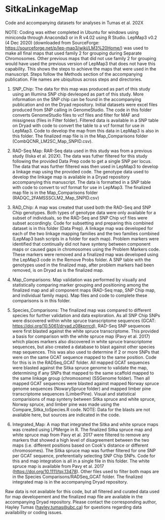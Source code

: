 # SitkaLinkageMap
Code and accompanying datasets for analyses in Tumas et al. 202X

NOTE: Coding was either completed in Ubuntu for windows using miniconda through Anaconda3 or in R v4.02 using R Studio. LepMap3 v0.2 (4 Dec 2020) (downloaded from SourceForge: https://sourceforge.net/p/lep-map3/wiki/LM3%20Home/) was used to make all final maps that used family 2 for grouping during Separate Chromosomes. Other previous maps that did not use family 2 for grouping would have used the previous version of LepMap3 that does not have this capability. This shows the steps to achieve the maps that were used in the manuscript. Steps follow the Methods section of the accompanying publication. File names are ubiquitous across steps and directories. 

1. SNP_Chip: 
The data for this map was produced as part of this study using an Illumina SNP chip devleoped as part of this study. More information on the SNP chip can be found in the accompanying publication and on the Dryad repository. Initial datasets were excel files produced from SNP calling in GenomeStudio. The code in this folder converts GenomeStudio files to vcf files and filter for MAF and missigness (files in Filter folder). Filtered data is available in a SNP table on Dryad with code to convert the table to a vcf format for use in LepMap3. Code to develop the map from this data in LepMap3 is also in this folder. The finalized map file is in the Map_Comparisons folder (CombQCNR_LM2SC_Map_SNPID.csv). 

2.	RAD-Seq Map: 
RAR-Seq data used in this study was from a previous study (Ilska et al. 202X). The data was futher filtered for this study following the provided Data Prep code to get a single SNP per locus. The data that was further filtered was then used in LepMap3 to develop a linkage map using the provided code. The genotype data used to develop the linkage map is available in a Dryad repository accompanying this manuscript. The data is formatted in a SNP table with code to convert to vcf format for use in LepMap3. The finalized map file is in the Map_Comparisons folder (RADQC_2FAMSSSCLM2_Map_SNPID.csv)

3. RAD_Chip: 
A map was created that used both the RAD-Seq and SNP Chip genotypes. Both types of genotype data were only available for a subset of individuals, so the RAD-Seq and SNP Chip vcf files were subset accordingly. Code for subsetting and preparing this combined dataset is in this folder (Data Prep). A linkage map was developed for each of the two linkage mapping families and the two families combined (LepMap3 bash scripts in a folder for each map). Problem markers were identified that continually did not have synteny between component maps or caused gaps in chromosomes using the Problem Markers code. These markers were removed and a finalized map was developed using the LepMap3 code in the Remove Probs folder. A SNP table with the genotypes used in the finalized map, after problem markers had been removed, is on Dryad as is the finalized map. 

4. Map_Comparisons: 
Map validation was performed by visually and statistically comparing marker grouping and positioning among the finalized map and all component maps (RAD-Seq map, SNP Chip map, and individual family maps). Map files and code to complete these comparisons is in this folder. 

5. Species_Comparisons: 
The finalized map was compared to different species for further validation and data exploration. As all SNP Chip SNPs were discovered within white spruce transcriptome sequences (GCAT: https://doi.org/10.5061/dryad.z08kprrcd), RAD-Seq SNP sequences were first blasted against the white spruce transcriptome. This provided a basis for comparison with the white spruce map (Pavy et al. 2017) which places markers also discovered in white spruce transcriptome sequences, but also created a database to blast against other species map sequences. This was also used to determine if 2 or more SNPs that were on the same GCAT sequence mapped to the same position. Code for this is in the RADSeq_GCAT folder. All mapped GCAT sequences were blasted against the Sitka spruce genome to validate the map, determining if any SNPs that mapped to the same scaffold mapped to the same linkage group (chromosome) (SSGenome folder). Then all mapped GCAT sequences were blasted against mapped Norway spruce genome sequences (NowarySpruce folder) and mapped limber pine transcriptome sequences (LimberPine). Visual and statistical comparisions of map synteny between Sitka spruce and white spruce, Norway spruce, and limber pine was made using the Compare_Sitka_toSpecies.R code. NOTE: Data for the blasts are not available here, but sources are indicated in the code. 

6. Integrated_Map: 
A map that integrated the Sitka and white spruce maps was created using LPMerge in R. The finalized Sitka spruce map and white spruce map from Pavy et al. 2017 were filtered to remove any markers that showed a high level of disagreement between the two maps (i.e. different positions based on Cook's distance or different chromosomes). The Sitka spruce map was further filtered for one SNP per GCAT sequence, preferentially selecting SNP Chip SNPs. Code for this and map integration is all in a single file in this folder. The white spruce map is available from Pavy et al. 2017 (https://doi.org/10.1111/tpj.13478). Other files used to filter both maps are in the Species Comparisons/RADSeq_GCAT folder. The finalized integrated map is in the accompanying Dryad repository. 

Raw data is not available for this code, but all filtered and curated data used for map developement and the finalized map file are available in the accompanying Dryad repository. Please contact the corresponding author, Hayley Tumas (hayley.tumas@ubc.ca) for questions regarding data availability or coding issues. 

